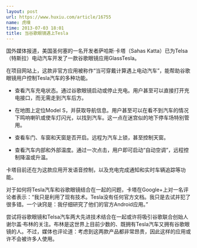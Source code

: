 ```yaml
---
layout: post
url: https://www.huxiu.com/article/16755
name: 虎嗅
time: 2013-07-03 18:01
title: 当谷歌眼镜遇上Tesla
---
```

国外媒体报道，美国圣何塞的一名开发者萨哈斯·卡塔（Sahas Katta）已为Telsa（特斯拉）电动汽车开发了一款谷歌眼镜应用GlassTesla。

在项目网站上，这款非官方应用被称作“当可穿戴计算遇上电动汽车”，能帮助谷歌眼镜用户控制Tesla汽车的多种功能。

- 查看汽车充电状态。通过谷歌眼镜启动或停止充电。用户甚至可以直接打开充电接口，而无需走到汽车后方。

- 在地图上定位Model S，并获取导航信息。用户甚至可以在看不到汽车的情况下鸣响喇叭或使车灯闪光，以找到汽车。这一点在迷宫似的地下停车场特别管用。

- 查看车门、车窗和天窗是否开启。远程为汽车上锁，甚至控制天窗。

- 查看汽车内部和外部温度。通过一次点击，用户即可启动“自动空调”，远程控制降温或升温。

卡塔目前还在为这款应用开发语音控制，以及充电完成通知和实时车辆追踪等功能。

对于如何将Tesla汽车和谷歌眼镜结合在一起的问题，卡塔在Google+上对一名评论者表示：“我只是利用了现有技术。Tesla没有任何官方文档。我只是去试并犯了很多错。一个诀窍是：我仔细研究了他们的官方Android应用。”

尝试将谷歌眼镜和Telsa汽车两大先进技术结合在一起或许将吸引谷歌联合创始人谢尔盖·布林的关注。布林是这世界上目前少数的、既拥有Tesla汽车又拥有谷歌眼镜的人。不过，媒体也评论道：考虑到这两款产品都非常昂贵，因此这样的应用或许不会被许多人使用。

